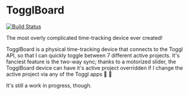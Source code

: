 # TogglBoard
[![Build Status](https://dev.azure.com/nevilles/nevilles/_apis/build/status/NevilleS.toggl-board)](https://dev.azure.com/nevilles/nevilles/_build/latest?definitionId=1)

The most overly complicated time-tracking device ever created!

TogglBoard is a physical time-tracking device that connects to the Toggl API, so that I can quickly toggle between 7 different active projects. It's fanciest feature is the two-way sync; thanks to a motorized slider, the TogglBoard device can have it's active project overridden if I change the active project via any of the Toggl apps :tada: :robot:

It's still a work in progress, though.
